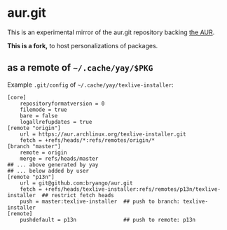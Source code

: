 # aur.git

This is an experimental mirror of the aur.git repository backing [the AUR](https://aur.archlinux.org).

**This is a fork,** to host personalizations of packages.

## as a remote of `~/.cache/yay/$PKG`

Example `.git/config` of `~/.cache/yay/texlive-installer`:

```gitconfig
[core]
	repositoryformatversion = 0
	filemode = true
	bare = false
	logallrefupdates = true
[remote "origin"]
	url = https://aur.archlinux.org/texlive-installer.git
	fetch = +refs/heads/*:refs/remotes/origin/*
[branch "master"]
	remote = origin
	merge = refs/heads/master
## ... above generated by yay
## ... below added by user
[remote "p13n"]
	url = git@github.com:bryango/aur.git
	fetch = +refs/heads/texlive-installer:refs/remotes/p13n/texlive-installer  ## restrict fetch heads
	push = master:texlive-installer  ## push to branch: texlive-installer
[remote]
	pushdefault = p13n               ## push to remote: p13n
```
